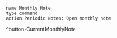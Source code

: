 ```button
name Monthly Note
type command
action Periodic Notes: Open monthly note
```
^button-CurrentMonthlyNote